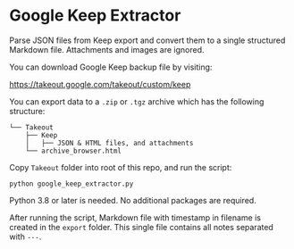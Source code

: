 # Google Keep Extractor

Parse JSON files from Keep export and convert them to a single
structured Markdown file. Attachments and images are ignored.

You can download Google Keep backup file by visiting:

<https://takeout.google.com/takeout/custom/keep>

You can export data to a `.zip` or `.tgz` archive which has the following structure:

```
└── Takeout
    ├── Keep
    │   ├── JSON & HTML files, and attachments
    └── archive_browser.html
```

Copy `Takeout` folder into root of this repo, and run the script:

    python google_keep_extractor.py

Python 3.8 or later is needed. No additional packages are required.

After running the script, Markdown file with timestamp in filename is
created in the `export` folder. This single file contains all notes
separated with `---`.
